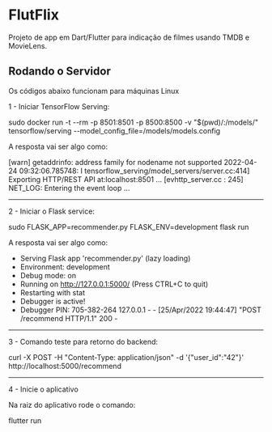 # FlutFlix

Projeto de app em Dart/Flutter para indicação de filmes usando TMDB e MovieLens.

## Rodando o Servidor

Os códigos abaixo funcionam para máquinas Linux

1 - Iniciar TensorFlow Serving:

sudo docker run -t --rm -p 8501:8501 -p 8500:8500 -v "$(pwd)/:/models/" tensorflow/serving --model_config_file=/models/models.config

A resposta vai ser algo como:

[warn] getaddrinfo: address family for nodename not supported
2022-04-24 09:32:06.785748: I tensorflow_serving/model_servers/server.cc:414] Exporting HTTP/REST API at:localhost:8501 ...
[evhttp_server.cc : 245] NET_LOG: Entering the event loop ...


--------------------------

2 - Iniciar o Flask service:


sudo FLASK_APP=recommender.py FLASK_ENV=development flask run


A resposta vai ser algo como:

 * Serving Flask app 'recommender.py' (lazy loading)
 * Environment: development
 * Debug mode: on
 * Running on http://127.0.0.1:5000/ (Press CTRL+C to quit)
 * Restarting with stat
 * Debugger is active!
 * Debugger PIN: 705-382-264
127.0.0.1 - - [25/Apr/2022 19:44:47] "POST /recommend HTTP/1.1" 200 -


--------------------------

3 - Comando teste para retorno do backend:

curl -X POST -H "Content-Type: application/json" -d '{"user_id":"42"}' http://localhost:5000/recommend

--------------------------

4 - Inicie o aplicativo

Na raiz do aplicativo rode o comando:

flutter run
